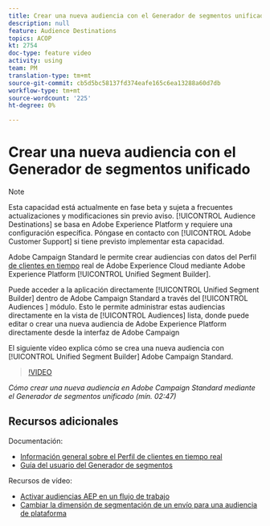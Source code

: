```yaml
---
title: Crear una nueva audiencia con el Generador de segmentos unificado
description: null
feature: Audience Destinations
topics: ACOP
kt: 2754
doc-type: feature video
activity: using
team: PM
translation-type: tm+mt
source-git-commit: cb5d5bc58137fd374eafe165c6ea13288a60d7db
workflow-type: tm+mt
source-wordcount: '225'
ht-degree: 0%

---
```



# Crear una nueva audiencia con el Generador de segmentos unificado

>[!NOTE]
>
>Esta capacidad está actualmente en fase beta y sujeta a frecuentes actualizaciones y modificaciones sin previo aviso. [!UICONTROL Audience Destinations] se basa en Adobe Experience Platform y requiere una configuración específica.
>Póngase en contacto con [!UICONTROL Adobe Customer Support] si tiene previsto implementar esta capacidad.

Adobe Campaign Standard le permite crear audiencias con datos del Perfil [de clientes en tiempo](https://docs.adobe.com/content/help/en/platform-learn/tutorials/profiles/understanding-the-real-time-customer-profile.html) real de Adobe Experience Cloud mediante Adobe Experience Platform [!UICONTROL Unified Segment Builder].

Puede acceder a la aplicación directamente [!UICONTROL Unified Segment Builder] dentro de Adobe Campaign Standard a través del [!UICONTROL Audiences ] módulo. Esto le permite administrar estas audiencias directamente en la vista de [!UICONTROL Audiences] lista, donde puede editar o crear una nueva audiencia de Adobe Experience Platform directamente desde la interfaz de Adobe Campaign

El siguiente vídeo explica cómo se crea una nueva audiencia con [!UICONTROL Unified Segment Builder] Adobe Campaign Standard.

>[!VIDEO](https://video.tv.adobe.com/v/27638?quality=12)

*Cómo crear una nueva audiencia en Adobe Campaign Standard mediante el Generador de segmentos unificado (mín. 02:47)*

## Recursos adicionales

Documentación:

* [Información general sobre el Perfil de clientes en tiempo real](https://www.adobe.io/apis/experienceplatform/home/profile-identity-segmentation/profile-identity-segmentation-services.html#!api-specification/markdown/narrative/technical_overview/unified_profile_architectural_overview/unified_profile_architectural_overview.md)
* [Guía del usuario del Generador de segmentos](https://www.adobe.io/apis/experienceplatform/home/profile-identity-segmentation/profile-identity-segmentation-services.html#!api-specification/markdown/narrative/technical_overview/segmentation/segment-builder-guide.md)

Recursos de vídeo:

* [Activar audiencias AEP en un flujo de trabajo](/help/profiles-and-audiences/audience-destinations/activating-aep-audiences.md)
* [Cambiar la dimensión de segmentación de un envío para una audiencia de plataforma](/help/profiles-and-audiences/audience-destinations/changing-targeting-dimension.md)
